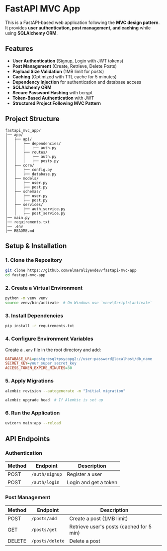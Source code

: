 # FastAPI MVC App

This is a FastAPI-based web application following the **MVC design pattern**. It provides **user authentication, post management, and caching** while using **SQLAlchemy ORM**.

## Features
- **User Authentication** (Signup, Login with JWT tokens)
- **Post Management** (Create, Retrieve, Delete Posts)
- **Payload Size Validation** (1MB limit for posts)
- **Caching** (Optimized with TTL cache for 5 minutes)
- **Dependency Injection** for authentication and database access
- **SQLAlchemy ORM**
- **Secure Password Hashing** with bcrypt
- **Token-Based Authentication** with JWT
- **Structured Project Following MVC Pattern**

## Project Structure
```
fastapi_mvc_app/
│── app/
│   ├── api/
│   │   ├── dependencies/
│   │   │   ├── auth.py
│   │   ├── routes/
│   │   │   ├── auth.py
│   │   │   ├── posts.py
│   ├── core/
│   │   ├── config.py
│   │   ├── database.py
│   ├── models/
│   │   ├── user.py
│   │   ├── post.py
│   ├── schemas/
│   │   ├── user.py
│   │   ├── post.py
│   ├── services/
│   │   ├── auth_service.py
│   │   ├── post_service.py
│── main.py
│── requirements.txt
│── .env
│── README.md
```

## Setup & Installation
### 1. Clone the Repository
```bash
git clone https://github.com/elmaraliyevdev/fastapi-mvc-app
cd fastapi-mvc-app
```

### 2. Create a Virtual Environment
```bash
python -m venv venv
source venv/bin/activate  # On Windows use `venv\Scripts\activate`
```

### 3. Install Dependencies
```bash
pip install -r requirements.txt
```

### 4. Configure Environment Variables
Create a `.env` file in the root directory and add:
```ini
DATABASE_URL=postgresql+psycopg2://user:password@localhost/db_name
SECRET_KEY=your_super_secret_key
ACCESS_TOKEN_EXPIRE_MINUTES=30
```

### 5. Apply Migrations
```bash
alembic revision --autogenerate -m "Initial migration"
```
```bash
alembic upgrade head  # If Alembic is set up
```

### 6. Run the Application
```bash
uvicorn main:app --reload
```

## API Endpoints

### Authentication
| Method | Endpoint      | Description       |
|--------|--------------|-------------------|
| POST   | `/auth/signup` | Register a user |
| POST   | `/auth/login`  | Login and get a token |

### Post Management
| Method | Endpoint      | Description       |
|--------|--------------|-------------------|
| POST   | `/posts/add`  | Create a post (1MB limit) |
| GET    | `/posts/get`  | Retrieve user's posts (cached for 5 min) |
| DELETE | `/posts/delete` | Delete a post |
